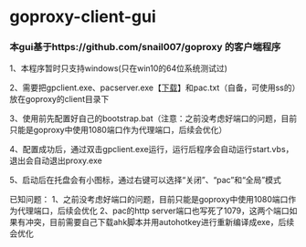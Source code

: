 # goproxy-client-gui
### 本gui基于https://github.com/snail007/goproxy 的客户端程序

1、本程序暂时只支持windows(只在win10的64位系统测试过)

2、需要把gpclient.exe、pacserver.exe【[下载](https://github.com/fuhuo/goproxy-client-gui/releases)】和pac.txt（自备，可使用ss的）放在goproxy的client目录下

3、使用前先配置好自己的bootstrap.bat（注意：之前没考虑好端口的问题，目前只能是goproxy中使用1080端口作为代理端口，后续会优化）

4、配置成功后，通过双击gpclient.exe运行，运行后程序会自动运行start.vbs，退出会自动退出proxy.exe

5、启动后在托盘会有小图标，通过右键可以选择“关闭”、“pac”和“全局”模式

已知问题：
1、之前没考虑好端口的问题，目前只能是goproxy中使用1080端口作为代理端口，后续会优化
2、pac的http server端口也写死了1079，这两个端口如果有冲突，目前需要自己下载ahk脚本并用autohotkey进行重新编译成exe，后续会优化
